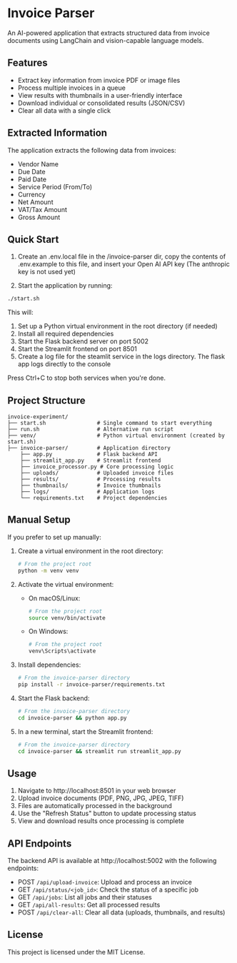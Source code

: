 # Invoice Parser

An AI-powered application that extracts structured data from invoice documents using LangChain and vision-capable language models.

## Features

- Extract key information from invoice PDF or image files
- Process multiple invoices in a queue
- View results with thumbnails in a user-friendly interface
- Download individual or consolidated results (JSON/CSV)
- Clear all data with a single click

## Extracted Information

The application extracts the following data from invoices:

- Vendor Name
- Due Date
- Paid Date
- Service Period (From/To)
- Currency
- Net Amount
- VAT/Tax Amount
- Gross Amount

## Quick Start

1. Create an .env.local file in the /invoice-parser dir, copy the contents of .env.example to this file, and insert your Open AI API key (The anthropic key is not used yet)

2. Start the application by running:

```bash
./start.sh
```

This will:

1. Set up a Python virtual environment in the root directory (if needed)
2. Install all required dependencies
3. Start the Flask backend server on port 5002
4. Start the Streamlit frontend on port 8501
5. Create a log file for the steamlit service in the logs directory. The flask app logs directly to the console

Press Ctrl+C to stop both services when you're done.

## Project Structure

```
invoice-experiment/
├── start.sh                # Single command to start everything
├── run.sh                  # Alternative run script
├── venv/                   # Python virtual environment (created by start.sh)
├── invoice-parser/         # Application directory
    ├── app.py              # Flask backend API
    ├── streamlit_app.py    # Streamlit frontend
    ├── invoice_processor.py # Core processing logic
    ├── uploads/            # Uploaded invoice files
    ├── results/            # Processing results
    ├── thumbnails/         # Invoice thumbnails
    ├── logs/               # Application logs
    └── requirements.txt    # Project dependencies
```

## Manual Setup

If you prefer to set up manually:

1. Create a virtual environment in the root directory:

   ```bash
   # From the project root
   python -m venv venv
   ```

2. Activate the virtual environment:

   - On macOS/Linux:
     ```bash
     # From the project root
     source venv/bin/activate
     ```
   - On Windows:
     ```bash
     # From the project root
     venv\Scripts\activate
     ```

3. Install dependencies:

   ```bash
   # From the invoice-parser directory
   pip install -r invoice-parser/requirements.txt
   ```

4. Start the Flask backend:

   ```bash
   # From the invoice-parser directory
   cd invoice-parser && python app.py
   ```

5. In a new terminal, start the Streamlit frontend:
   ```bash
   # From the invoice-parser directory
   cd invoice-parser && streamlit run streamlit_app.py
   ```

## Usage

1. Navigate to http://localhost:8501 in your web browser
2. Upload invoice documents (PDF, PNG, JPG, JPEG, TIFF)
3. Files are automatically processed in the background
4. Use the "Refresh Status" button to update processing status
5. View and download results once processing is complete

## API Endpoints

The backend API is available at http://localhost:5002 with the following endpoints:

- POST `/api/upload-invoice`: Upload and process an invoice
- GET `/api/status/<job_id>`: Check the status of a specific job
- GET `/api/jobs`: List all jobs and their statuses
- GET `/api/all-results`: Get all processed results
- POST `/api/clear-all`: Clear all data (uploads, thumbnails, and results)

## License

This project is licensed under the MIT License.
